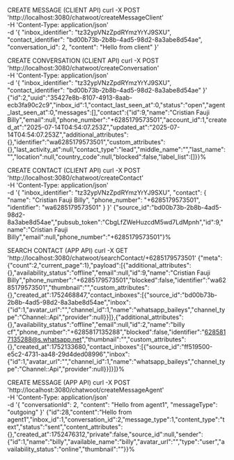 CREATE MESSAGE (CLIENT API)
curl -X POST 'http://localhost:3080/chatwoot/createMessageClient' \
-H 'Content-Type: application/json' \
-d '{
    "inbox_identifier": "tz32ypVNzZpdRYmzYrYJ9SXU",
    "contact_identifier": "bd00b73b-2b8b-4ad5-98d2-8a3abe8d54ae",
    "conversation_id": 2,
    "content": "Hello from client"
}'

CREATE CONVERSATION (CLIENT API)
curl -X POST 'http://localhost:3080/chatwoot/createConversation' \
-H 'Content-Type: application/json' \
-d '{
    "inbox_identifier": "tz32ypVNzZpdRYmzYrYJ9SXU",
    "contact_identifier": "bd00b73b-2b8b-4ad5-98d2-8a3abe8d54ae"
}'
{"id":2,"uuid":"35427e8b-8107-4913-8aab-ecb3fa90c2c9","inbox_id":1,"contact_last_seen_at":0,"status":"open","agent_last_seen_at":0,"messages":[],"contact":{"id":9,"name":"Cristian Fauji Billy","email":null,"phone_number":"+6285179573501","account_id":1,"created_at":"2025-07-14T04:54:07.253Z","updated_at":"2025-07-14T04:54:07.253Z","additional_attributes":{},"identifier":"wa6285179573501","custom_attributes":{},"last_activity_at":null,"contact_type":"lead","middle_name":"","last_name":"","location":null,"country_code":null,"blocked":false,"label_list":[]}}%

CREATE CONTACT (CLIENT API)
curl -X POST 'http://localhost:3080/chatwoot/createContact' \
-H 'Content-Type: application/json' \
-d '{
    "inbox_identifier": "tz32ypVNzZpdRYmzYrYJ9SXU",
    "contact": {
        "name": "Cristian Fauji Billy",
        "phone_number": "+6285179573501",
        "identifier": "wa6285179573501"
    }
}'
{"source_id":"bd00b73b-2b8b-4ad5-98d2-8a3abe8d54ae","pubsub_token":"CbgLfZWeHuzcdM5wd7LdMpnh","id":9,"name":"Cristian Fauji Billy","email":null,"phone_number":"+6285179573501"}%

SEARCH CONTACT (APP API)
curl -X GET 'http://localhost:3080/chatwoot/searchContact/+6285179573501'
{"meta":{"count":2,"current_page":1},"payload":[{"additional_attributes":{},"availability_status":"offline","email":null,"id":9,"name":"Cristian Fauji Billy","phone_number":"+6285179573501","blocked":false,"identifier":"wa6285179573501","thumbnail":"","custom_attributes":{},"created_at":1752468847,"contact_inboxes":[{"source_id":"bd00b73b-2b8b-4ad5-98d2-8a3abe8d54ae","inbox":{"id":1,"avatar_url":"","channel_id":1,"name":"whatsapp_baileys","channel_type":"Channel::Api","provider":null}}]},{"additional_attributes":{},"availability_status":"offline","email":null,"id":2,"name":"billy cf","phone_number":"+6285817135288","blocked":false,"identifier":"6285817135288@s.whatsapp.net","thumbnail":"","custom_attributes":{},"created_at":1752133680,"contact_inboxes":[{"source_id":"ff519500-e5c2-4731-aa48-29d4ded08996","inbox":{"id":1,"avatar_url":"","channel_id":1,"name":"whatsapp_baileys","channel_type":"Channel::Api","provider":null}}]}]}%  

CREATE MESSAGE (APP API)
curl -X POST 'http://localhost:3080/chatwoot/createMessageAgent' \
-H 'Content-Type: application/json' \
-d '{
    "conversationId": 2,
    "content": "Hello from agent1",
    "messageType": "outgoing"
}'
{"id":28,"content":"Hello from agent1","inbox_id":1,"conversation_id":2,"message_type":1,"content_type":"text","status":"sent","content_attributes":{},"created_at":1752476312,"private":false,"source_id":null,"sender":{"id":1,"name":"billy","available_name":"billy","avatar_url":"","type":"user","availability_status":"online","thumbnail":""}}%